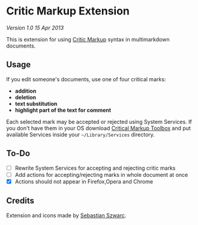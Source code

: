 # Critic Markup Extension #

*Version 1.0 15 Apr 2013*

This is extension for using [Critic Markup](http://criticmarkup.com) syntax in multimarkdown documents.

## Usage ##

If you edit someone's documents, use one of four critical marks:

- **addition**
- **deletion**
- **text substitution**
- **highlight part of the text for comment**

Each selected mark may be accepted or rejected using System Services. If you don't have them in your OS download [Critical Markup Toolbox](https://github.com/CriticMarkup/CriticMarkup-toolkit/archive/master.zip)
and put available Services inside your `~/Library/Services` directory.


## To-Do ##

- [ ] Rewrite System Services for accepting and rejecting critic marks
- [ ] Add actions for accepting/rejecting marks in whole document at once
- [X] Actions should not appear in Firefox,Opera and Chrome

## Credits ##

Extension and icons made by [Sebastian Szwarc](https://twitter.com/Behinder).
                                                                                                               